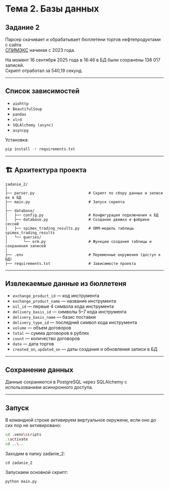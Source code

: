 # Тема 2. Базы данных  
## Задание 2  

Парсер скачивает и обрабатывает бюллетени торгов нефтепродуктами с сайта  
[СПИМЭКС](https://spimex.com/markets/oil_products/trades/results) начиная с 2023 года.  

На момент 16 сентября 2025 года в 16:46 в БД были сохранены 138 017 записей.  
Скрипт отработал за 540,19 секунд.  

---

## Список зависимостей

- `aiohttp`  
- `BeautifulSoup`  
- `pandas`  
- `xlrd`  
- `SQLAlchemy (async)`  
- `asyncpg`  

Установка:  

```bash
pip install -r requirements.txt
```

---

## 🏗 Архитектура проекта

```
zadanie_2/
│
├── parser.py                        # Скрипт по сбору данных и записи их в БД
├── main.py                          # Запуск скрипта
│
├── database/                        
│   ├── config.py                    # Конфигурация подключения к БД
│   ├── database.py                  # Создание движка и фабрики сессий
│   ├── spimex_trading_results.py    # ORM-модель таблицы spimex_trading_results
│   └── queries/
│       └── orm.py                   # Функции создания таблицы и сохранения записей
│
├── .env                             # Переменные окружения (доступ к БД)
├── requirements.txt                 # Зависимости проекта
```

---

## Извлекаемые данные из бюллетеня

- `exchange_product_id` — код инструмента  
- `exchange_product_name` — название инструмента  
- `oil_id` — первые 4 символа кода инструмента  
- `delivery_basis_id` — символы 5–7 кода инструмента  
- `delivery_basis_name` — базис поставки  
- `delivery_type_id` — последний символ кода инструмента  
- `volume` — объем договоров  
- `total` — сумма договоров в рублях  
- `count` — количество договоров  
- `date` — дата торгов  
- `created_on`, `updated_on` — даты создания и обновления записи в БД  

---

## Сохранение данных  

Данные сохраняются в PostgreSQL через SQLAlchemy с использованием асинхронного доступа.  

---

## Запуск

В командной строке активируем виртуальное окружени, если оно до сих пор не активировано:

```bash
cd .venv\scripts
.\activate
cd ..\..
```

Заходим в папку zadanie_2:

```
cd zadanie_2
```

Запускаем основной скрипт:

```
python main.py
```

